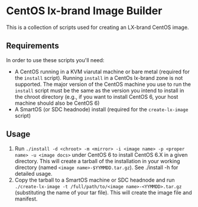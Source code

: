 # CentOS lx-brand Image Builder

This is a collection of scripts used for creating an LX-brand CentOS image.

## Requirements

In order to use these scripts you'll need:

- A CentOS running in a KVM viarutal machine or bare metal (required for the `install` script). Running `install` in a CentOs lx-brand zone is not supported. The major version of the CentOS machine you use to run the `install` script must be the same as the version you intend to install in the chroot directory (e.g., if you want to install CentOS 6, your host machine should also be CentOS 6)
- A SmartOS (or SDC headnode) install (required for the `create-lx-image` script)

## Usage

1. Run `./install -d <chroot> -m <mirror> -i <image name> -p <proper name> -u <image docs>` under CentOS 6 to install CentOS 6.X in a given directory. This will create a tarball of the installation in your working directory (named `<image name>-$YYMMDD.tar.gz`). See ./install -h for detailed usage.
2. Copy the tarball to a SmartOS machine or SDC headnode and run `./create-lx-image -t /full/path/to/<image name>-<YYMMDD>.tar.gz` (substituting the name of your tar file). This will create the image file and manifest.
